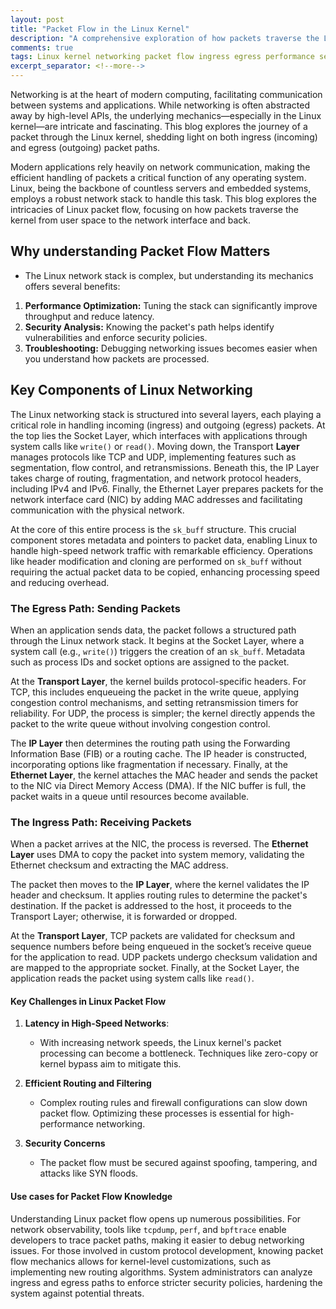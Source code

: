 ```yaml
---
layout: post
title: "Packet Flow in the Linux Kernel"
description: "A comprehensive exploration of how packets traverse the Linux kernel, covering both ingress and egress paths and their implications for performance, security, and debugging."
comments: true
tags: Linux kernel networking packet flow ingress egress performance security
excerpt_separator: <!--more-->
---
```


Networking is at the heart of modern computing, facilitating communication between systems and applications. While networking is often abstracted away by high-level APIs, the underlying mechanics—especially in the Linux kernel—are intricate and fascinating. This blog explores the journey of a packet through the Linux kernel, shedding light on both ingress (incoming) and egress (outgoing) packet paths.  

<!--more-->

Modern applications rely heavily on network communication, making the efficient handling of packets a critical function of any operating system. Linux, being the backbone of countless servers and embedded systems, employs a robust network stack to handle this task. This blog explores the intricacies of Linux packet flow, focusing on how packets traverse the kernel from user space to the network interface and back.

## Why understanding Packet Flow Matters

- The Linux network stack is complex, but understanding its mechanics offers several benefits:

1. **Performance Optimization:** Tuning the stack can significantly improve throughput and reduce latency.
2. **Security Analysis:** Knowing the packet's path helps identify vulnerabilities and enforce security policies.
3. **Troubleshooting:** Debugging networking issues becomes easier when you understand how packets are processed.

## Key Components of Linux Networking

The Linux networking stack is structured into several layers, each playing a critical role in handling incoming (ingress) and outgoing (egress) packets. At the top lies the Socket Layer, which interfaces with applications through system calls like `write()` or `read()`. Moving down, the Transport **Layer** manages protocols like TCP and UDP, implementing features such as segmentation, flow control, and retransmissions. Beneath this, the IP Layer takes charge of routing, fragmentation, and network protocol headers, including IPv4 and IPv6. Finally, the Ethernet Layer prepares packets for the network interface card (NIC) by adding MAC addresses and facilitating communication with the physical network.

At the core of this entire process is the `sk_buff` structure. This crucial component stores metadata and pointers to packet data, enabling Linux to handle high-speed network traffic with remarkable efficiency. Operations like header modification and cloning are performed on `sk_buff` without requiring the actual packet data to be copied, enhancing processing speed and reducing overhead.

### The Egress Path: Sending Packets

When an application sends data, the packet follows a structured path through the Linux network stack. It begins at the Socket Layer, where a system call (e.g., `write()`) triggers the creation of an `sk_buff`. Metadata such as process IDs and socket options are assigned to the packet.

At the **Transport Layer**, the kernel builds protocol-specific headers. For TCP, this includes enqueueing the packet in the write queue, applying congestion control mechanisms, and setting retransmission timers for reliability. For UDP, the process is simpler; the kernel directly appends the packet to the write queue without involving congestion control.

The **IP Layer** then determines the routing path using the Forwarding Information Base (FIB) or a routing cache. The IP header is constructed, incorporating options like fragmentation if necessary. Finally, at the **Ethernet Layer**, the kernel attaches the MAC header and sends the packet to the NIC via Direct Memory Access (DMA). If the NIC buffer is full, the packet waits in a queue until resources become available.

### The Ingress Path: Receiving Packets

When a packet arrives at the NIC, the process is reversed. The **Ethernet Layer** uses DMA to copy the packet into system memory, validating the Ethernet checksum and extracting the MAC address.

The packet then moves to the **IP Layer**, where the kernel validates the IP header and checksum. It applies routing rules to determine the packet's destination. If the packet is addressed to the host, it proceeds to the Transport Layer; otherwise, it is forwarded or dropped.

At the **Transport Layer**, TCP packets are validated for checksum and sequence numbers before being enqueued in the socket’s receive queue for the application to read. UDP packets undergo checksum validation and are mapped to the appropriate socket. Finally, at the Socket Layer, the application reads the packet using system calls like `read()`.

#### Key Challenges in Linux Packet Flow

1. **Latency in High-Speed Networks**:
   - With increasing network speeds, the Linux kernel's packet processing can become a bottleneck. Techniques like zero-copy or kernel bypass aim to mitigate this.

2. **Efficient Routing and Filtering**
    - Complex routing rules and firewall configurations can slow down packet flow. Optimizing these processes is essential for high-performance networking.

3. **Security Concerns**
    - The packet flow must be secured against spoofing, tampering, and attacks like SYN floods.

#### Use cases for Packet Flow Knowledge

Understanding Linux packet flow opens up numerous possibilities. For network observability, tools like `tcpdump`, `perf`, and `bpftrace` enable developers to trace packet paths, making it easier to debug networking issues. For those involved in custom protocol development, knowing packet flow mechanics allows for kernel-level customizations, such as implementing new routing algorithms. System administrators can analyze ingress and egress paths to enforce stricter security policies, hardening the system against potential threats.
